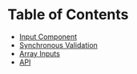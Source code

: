 # Table of Contents
 
* [Input Component](docs/input-component.md)
* [Synchronous Validation](docs/synchronous-validation.md)
* [Array Inputs](docs/array-inputs.md)
* [API](docs/api.md)
